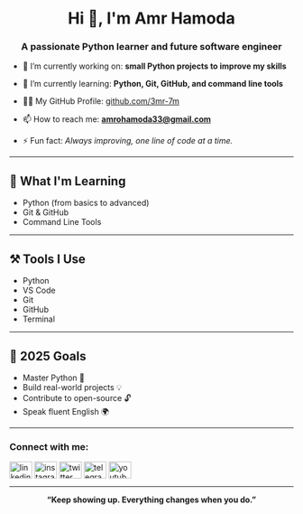 <h1 align="center">Hi 👋, I'm Amr Hamoda</h1>
<h3 align="center">A passionate Python learner and future software engineer</h3>

- 🔭 I’m currently working on: **small Python projects to improve my skills**

- 🌱 I’m currently learning: **Python, Git, GitHub, and command line tools**

- 👨‍💻 My GitHub Profile: [github.com/3mr-7m](https://github.com/3mr-7m)

- 📫 How to reach me: **[amrohamoda33@gmail.com](mailto:amrohamoda33@gmail.com)**

- ⚡ Fun fact: *Always improving, one line of code at a time.*

---

## 🧠 What I'm Learning
- Python (from basics to advanced)
- Git & GitHub
- Command Line Tools

---

## ⚒️ Tools I Use
- Python
- VS Code
- Git
- GitHub
- Terminal

---

## 🎯 2025 Goals
- Master Python 🐍  
- Build real-world projects 💡  
- Contribute to open-source 🔓  
- Speak fluent English 🌍  

---

<h3 align="left">Connect with me:</h3>
<p align="left">
  <a href="https://linkedin.com/in/amr-hamoda-634151261" target="blank"><img align="center" src="https://cdn.jsdelivr.net/npm/simple-icons@v5/icons/linkedin.svg" alt="linkedin" height="30" width="40" /></a>
  <a href="https://instagram.com/js3mr" target="blank"><img align="center" src="https://cdn.jsdelivr.net/npm/simple-icons@v5/icons/instagram.svg" alt="instagram" height="30" width="40" /></a>
  <a href="https://x.com/3mr_7m" target="blank"><img align="center" src="https://cdn.jsdelivr.net/npm/simple-icons@v5/icons/x.svg" alt="twitter" height="30" width="40" /></a>
  <a href="https://t.me/Amr_Hamoda" target="blank"><img align="center" src="https://cdn.jsdelivr.net/npm/simple-icons@v5/icons/telegram.svg" alt="telegram" height="30" width="40" /></a>
  <a href="https://youtube.com/@js3mr" target="blank"><img align="center" src="https://cdn.jsdelivr.net/npm/simple-icons@v5/icons/youtube.svg" alt="youtube" height="30" width="40" /></a>
</p>

---

<p align="center">
  <b>“Keep showing up. Everything changes when you do.”</b>
</p>
